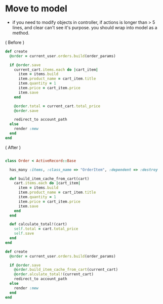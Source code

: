# Move to model

* if you need to modify objects in controller, if actions is longer than > 5 lines, and clear can't see it's purpose. you should wrap into model as a method.



( Before )

``` ruby
def create
  @order = current_user.orders.build(order_params)

  if @order.save
    current_cart.items.each do |cart_item|
      item = items.build
      item.product_name = cart_item.title
      item.quantity = 1
      item.price = cart_item.price
      item.save
    end

    @order.total = current_cart.total_price
    @order.save

    redirect_to account_path
  else
    render :new
  end
end

```

( After )

``` ruby

class Order < ActiveRecord::Base

  has_many :items, :class_name => "OrderItem", :dependent => :destroy

  def build_item_cache_from_cart(cart)
    cart.items.each do |cart_item|
      item = items.build
      item.product_name = cart_item.title
      item.quantity = 1
      item.price = cart_item.price
      item.save
    end
  end

  def calculate_total!(cart)
    self.total = cart.total_price
    self.save
  end
end

```


``` ruby
def create
  @order = current_user.orders.build(order_params)

  if @order.save
    @order.build_item_cache_from_cart(current_cart)
    @order.alculate_total!(current_cart)
    redirect_to account_path
  else
    render :new
  end
end

```
